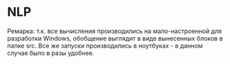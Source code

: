 # NLP
Ремарка: т.к. все вычисления производились на мало-настроенной для разработки Windows, обобщение выглядит в виде вынесенных блоков в папке src. Все же запуски производились в ноутбуках - в данном случае было в разы удобнее.
